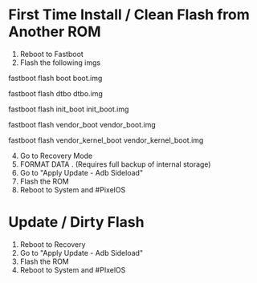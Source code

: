 # First Time Install / Clean Flash from Another ROM
1. Reboot to Fastboot
2. Flash the following imgs

fastboot flash boot boot.img


fastboot flash dtbo dtbo.img


fastboot flash init_boot init_boot.img


fastboot flash vendor_boot vendor_boot.img


fastboot flash vendor_kernel_boot vendor_kernel_boot.img


4. Go to Recovery Mode
5. FORMAT DATA . (Requires full backup of internal storage)
6. Go to "Apply Update - Adb Sideload"
7. Flash the ROM
8. Reboot to System and #PixelOS

# Update / Dirty Flash
1. Reboot to Recovery
2. Go to "Apply Update - Adb Sideload"
3. Flash the ROM
4. Reboot to System and #PIxelOS